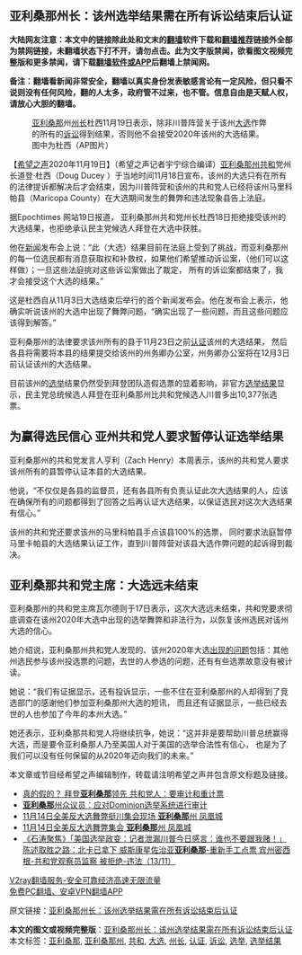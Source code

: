  <h2>亚利桑那州长：该州选举结果需在所有诉讼结束后认证</h2> <p class="notice"><b>大陆网友注意：本文中的链接除此处和文末的<a href="https://github.com/bannedbook/fanqiang" >翻墙</a>软件下载和<a href="https://github.com/killgcd/justmysocks/blob/master/README.md">翻墙推荐</a>链接外全部为禁网链接，未翻墙状态下打不开，请勿点击。此为文字版禁闻，欲看图文视频完整版和更多禁闻，请下载<a href="https://github.com/bannedbook/fanqiang">翻墙软件或APP</a>后翻墙上禁闻网。</p><p>备注：翻墙看新闻非常安全，翻墙以真实身份发表敏感言论有一定风险，但只看不说则没有任何风险，翻的人太多，政府管不过来，也不管。信息自由是天赋人权，请放心大胆的翻墙。</b></p>  <div class="entry"> <figure><figcaption><a href="https://www.bannedbook.org/bnews/tag/%e4%ba%9a%e5%88%a9%e6%a1%91%e9%82%a3/" class="st_tag internal_tag" rel="tag" title="标签 亚利桑那 下的日志">亚利桑那</a>州<a href="https://www.bannedbook.org/bnews/tag/%E5%B7%9E%E9%95%BF/" class="st_tag internal_tag" rel="tag" title="标签 州长 下的日志">州长</a>杜西11月19日表示，除非川普阵营关于该州<a href="https://www.bannedbook.org/bnews/tag/%e5%a4%a7%e9%80%89/" class="st_tag internal_tag" rel="tag" title="标签 大选 下的日志">大选</a>作弊的所有的<a href="https://www.bannedbook.org/bnews/tag/%E8%AF%89%E8%AE%BC/" class="st_tag internal_tag" rel="tag" title="标签 诉讼 下的日志">诉讼</a>得到结果，否则他不会接受2020年该州的大选结果。图中为杜西（AP图片）</figcaption></figure> <p>【<span class='wp_keywordlink_affiliate'><a href="https://www.soundofhope.org" title="希望之声" target="_blank">希望之声</a></span>2020年11月19日】（希望之声记者宇宁综合编译）<a href="https://www.bannedbook.org/bnews/tag/%E4%BA%9A%E5%88%A9%E6%A1%91%E9%82%A3%E5%B7%9E/" class="st_tag internal_tag" rel="tag" title="标签 亚利桑那州 下的日志">亚利桑那州</a><a href="https://www.bannedbook.org/bnews/tag/%E5%85%B1%E5%92%8C/" class="st_tag internal_tag" rel="tag" title="标签 共和 下的日志">共和</a>党州长道登·杜西（Doug Ducey ）于当地时间11月18日宣布，该州的大选只有在所有的法律提诉都解决后才会结束，因为川普阵营和该州的共和党人已经将该州马里科帕县（Maricopa County）在大选期间发生的舞弊和违法现象县告上法庭。</p> <p>据Epochtimes 网站19日报道， 亚利桑那州共和党州长杜西18日拒绝接受该州的大选结果，也拒绝承认民主党候选人拜登在大选中获胜。</p> <p>他在<span class='wp_keywordlink_affiliate'><a href="https://www.bannedbook.org/" title="新闻">新闻</a></span>发布会上说：“此（大选）结果目前在法庭上受到了挑战，而亚利桑那州的每一位选民都有消息获取权和补救权，如果他们希望推动诉讼案，（他们可以这样做）；一旦这些法庭挑对这些诉讼案做出了裁定， 所有的诉讼案都结束了，我 才会接受这个大选的结果。”</p>  <p>这是杜西自从11月3日大选结束后举行的首个新闻发布会。他在发布会上表示，他确实听说该州的大选中出现了舞弊问题，“确实出现了一些问题，而且这些问题应该得到解答。”</p> <p>亚利桑那州的法律要求该州所有的县于11月23日之前<a href="https://www.bannedbook.org/bnews/tag/%E8%AE%A4%E8%AF%81/" class="st_tag internal_tag" rel="tag" title="标签 认证 下的日志">认证</a>该州的大选结果， 然后各县将需要将本县的结果提交给该州的州务卿办公室，州务卿办公室将在12月3日前认证该州的大选结果。</p> <p>目前该州的<a href="https://www.bannedbook.org/bnews/tag/%e9%80%89%e4%b8%be/" class="st_tag internal_tag" rel="tag" title="标签 选举 下的日志">选举</a>结果仍然受到拜登团队造假选票的显着影响，非官方<a href="https://www.bannedbook.org/bnews/tag/%E9%80%89%E4%B8%BE%E7%BB%93%E6%9E%9C/" class="st_tag internal_tag" rel="tag" title="标签 选举结果 下的日志">选举结果</a>显示，民主党总统候选人拜登在亚利桑那州比共和党候选人川普多出10,377张选票。</p>  <h2>为赢得选民信心 亚州共和党人要求暂停认证选举结果</h2> <p>亚利桑那州的共和党发言人亨利（Zach Henry）本周表示，该州的共和党人要求该州所有的县暂停认证本县的大选结果。</p> <p>他说，“不仅仅是各县的监督员，还有各县所有负责认证此次大选结果的人，应该在确保所有的问题都得到了回答之后再认证大选结果，以保证选民对这次大选结果有信心。”</p> <p>该州的共和党还要求该州的马里科帕县手点该县100%的选票， 同时要求法庭暂停马里卡帕县的大选结果认证工作，直到川普阵营对该县大选作弊问题的起诉得到裁决。</p>  <h2>亚利桑那共和党主席：大选远未结束</h2> <p>亚利桑那州的共和党主席瓦尔德则于17日表示，这次大选远未结束，共和党要求彻底调查在该州2020年大选中出现的选举舞弊和非法行为，以恢复该州选民对该州大选的信心。  </p> <p>她介绍说，亚利桑那州共和党人发现的、该州2020年大选<span class='wp_keywordlink'><a href="https://www.bannedbook.org/forum11/topic335.html" title="禁片：发展中出现的问题，只能靠发展解决？" target="_blank">出现的问题</a></span>包括：其他州选民参与该州投选票的问题，去世的人参选的问题，还有有些选票故意没有被计读。</p> <p>她说：“我们有证据显示，还有投诉显示，一些不住在亚利桑那州的人却得到了竞选部门的感谢他们参加亚利桑那州大选的短讯， 而且还有证据显示，一些已经去世的人也参加了今年的本州大选。”</p>  <p>她还表示，亚利桑那共和党人将继续抗争，她说：“这并非是要帮助川普总统赢得大选，而是要令亚利桑那人乃至美国人对于美国的选举合法性有信心， 也是为了我们可以没有任何保留的从2020年迈向我们的未来。”</p> <p>本文章或节目经希望之声编辑制作，转载请注明希望之声并包含原文标题及链接。</p> <ul class='op-related-articles' title='相关阅读'> <li><a href='https://www.bannedbook.org/bnews/cnnews/20201117/1432404.html' target='_blank'>真的假的？ 拜登<b>亚利桑那</b>领先 共和党人：要审计和重计票</a></li> <li><a href='https://www.bannedbook.org/bnews/taiwannews/20201116/1431863.html' target='_blank'><b>亚利桑那</b>州众议员：应对Dominion选举系统进行审计</a></li> <li><a href='https://www.bannedbook.org/bnews/bannedvideo/20201115/1431474.html' target='_blank'>11月14日全美反大选舞弊挺川集会现场 <b>亚利桑那</b>州 凤凰城</a></li> <li><a href='https://www.bannedbook.org/bnews/bannedvideo/20201115/1431468.html' target='_blank'>11月14日全美反大选舞弊集会 <b>亚利桑那</b>州 凤凰城</a></li> <li><a href='https://www.bannedbook.org/bnews/bannedvideo/20201114/1430914.html' target='_blank'>《石涛聚焦》「美国选举政变：记者泄漏川普今日感言：谁也不要跟我赌！」陈述取胜之路：北卡已拿下 威斯康星佐治亚<b>亚利桑那</b>-重新手工点票 宾州密西根-共和党观察员监察 被拒绝-违法（13/11）</a></li> </ul> <p class="texttj"> <a href="https://www.bannedbook.org/forum23/topic22702.html" target="_blank">V2ray翻墙服务-安全可靠经济高速无限流量</a><br/> <a href="https://github.com/bannedbook/fanqiang/wiki/%E7%A6%81%E9%97%BB%E7%BD%91%E5%AE%89%E5%8D%93%E7%BF%BB%E5%A2%99%E6%96%B0%E9%97%BBAPP" target="_blank">免费PC翻墙、安卓VPN翻墙APP</a></p><p>原文链接：<a class="src_link"  href="https://www.soundofhope.org/post/444751" target="_blank">亚利桑那州长：该州选举结果需在所有诉讼结束后认证</a></p><a name='sharetosocial'></a>       <div><b>本文的图文或视频完整版</b>：<a href='https://www.bannedbook.org/bnews/comments/20201120/1433885.html'>亚利桑那州长：该州选举结果需在所有诉讼结束后认证</a></div>  </div><!--END ENTRY--> <div class="postfooter"> <div>本文标签：<a href="https://www.bannedbook.org/bnews/tag/%e4%ba%9a%e5%88%a9%e6%a1%91%e9%82%a3/" rel="tag">亚利桑那</a>, <a href="https://www.bannedbook.org/bnews/tag/%E4%BA%9A%E5%88%A9%E6%A1%91%E9%82%A3%E5%B7%9E/" rel="tag">亚利桑那州</a>, <a href="https://www.bannedbook.org/bnews/tag/%E5%85%B1%E5%92%8C/" rel="tag">共和</a>, <a href="https://www.bannedbook.org/bnews/tag/%e5%a4%a7%e9%80%89/" rel="tag">大选</a>, <a href="https://www.bannedbook.org/bnews/tag/%E5%B7%9E%E9%95%BF/" rel="tag">州长</a>, <a href="https://www.bannedbook.org/bnews/tag/%E8%AE%A4%E8%AF%81/" rel="tag">认证</a>, <a href="https://www.bannedbook.org/bnews/tag/%E8%AF%89%E8%AE%BC/" rel="tag">诉讼</a>, <a href="https://www.bannedbook.org/bnews/tag/%e9%80%89%e4%b8%be/" rel="tag">选举</a>, <a href="https://www.bannedbook.org/bnews/tag/%E9%80%89%E4%B8%BE%E7%BB%93%E6%9E%9C/" rel="tag">选举结果</a></div>  </div><!--END POSTFOOTER--> 